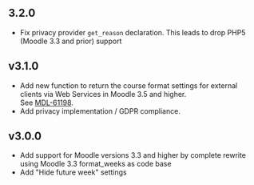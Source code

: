 3.2.0
-----

* Fix privacy provider `get_reason` declaration. This leads to drop PHP5 (Moodle 3.3 and prior) support

v3.1.0
------
* Add new function to return the course format settings for external clients via Web Services in Moodle 3.5 and higher.  
See [MDL-61198](https://tracker.moodle.org/browse/MDL-61198).
* Add privacy implementation / GDPR compliance.

v3.0.0
------
* Add support for Moodle versions 3.3 and higher by complete rewrite using Moodle 3.3 format_weeks as code base
* Add "Hide future week" settings